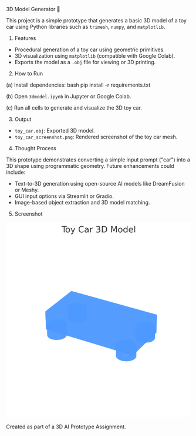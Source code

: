 
3D Model Generator 🚗

This project is a simple prototype that generates a basic 3D model of a toy car using Python libraries such as `trimesh`, `numpy`, and `matplotlib`.

1. Features

- Procedural generation of a toy car using geometric primitives.
- 3D visualization using `matplotlib` (compatible with Google Colab).
- Exports the model as a `.obj` file for viewing or 3D printing.

2. How to Run

(a) Install dependencies:
	bash
	pip install -r requirements.txt


(b) Open `3dmodel.ipynb` in Jupyter or Google Colab.

(c) Run all cells to generate and visualize the 3D toy car.

3. Output

- `toy_car.obj`: Exported 3D model.
- `toy_car_screenshot.png`: Rendered screenshot of the toy car mesh.

4. Thought Process

This prototype demonstrates converting a simple input prompt ("car") into a 3D shape using programmatic geometry. Future enhancements could include:
- Text-to-3D generation using open-source AI models like DreamFusion or Meshy.
- GUI input options via Streamlit or Gradio.
- Image-based object extraction and 3D model matching.

5. Screenshot

![Toy Car](toy_car_screenshot.png)




Created as part of a 3D AI Prototype Assignment.
